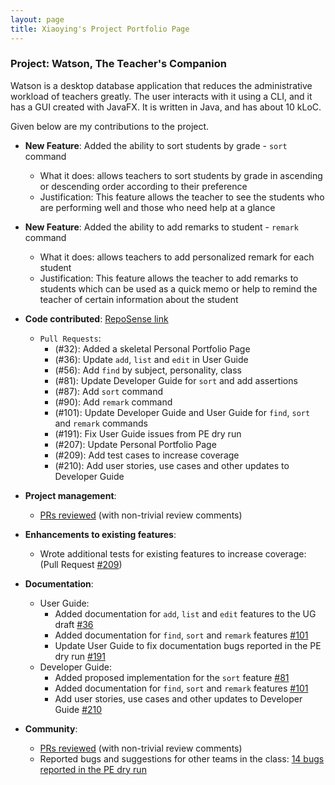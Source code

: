 ```yaml
---
layout: page
title: Xiaoying's Project Portfolio Page
---
```


### Project: Watson, The Teacher's Companion

Watson is a desktop database application that
reduces the administrative workload of teachers greatly.
The user interacts with it using a CLI, and it has a GUI created with JavaFX.
It is written in Java, and has about 10 kLoC.

Given below are my contributions to the project.

* **New Feature**: Added the ability to sort students by grade - `sort` command
    * What it does: allows teachers to sort students by grade in ascending or descending order according to their preference
    * Justification: This feature allows the teacher to see the students who are performing well and those who need help at a glance


* **New Feature**: Added the ability to add remarks to student - `remark` command
    * What it does: allows teachers to add personalized remark for each student
    * Justification: This feature allows the teacher to add remarks to students which can be used as a quick memo or help to remind the teacher of certain information about the student


* **Code contributed**: [RepoSense link](https://nus-cs2103-ay2223s1.github.io/tp-dashboard/?search=xiaoying1129&breakdown=true)

  * `Pull Requests`:
    * (#32): Added a skeletal Personal Portfolio Page 
    * (#36): Update `add`, `list` and `edit` in User Guide 
    * (#56): Add `find` by subject, personality, class
    * (#81): Update Developer Guide for `sort` and add assertions
    * (#87): Add `sort` command 
    * (#90): Add `remark` command 
    * (#101): Update Developer Guide and User Guide for `find`, `sort` and `remark` commands 
    * (#191): Fix User Guide issues from PE dry run 
    * (#207): Update Personal Portfolio Page
    * (#209): Add test cases to increase coverage 
    * (#210): Add user stories, use cases and other updates to Developer Guide 


* **Project management**:
    * [PRs reviewed](https://github.com/AY2223S1-CS2103T-T08-1/tp/pulls?q=is%3Apr+reviewed-by%3A%40me+is%3Aclosed) (with non-trivial review comments)


* **Enhancements to existing features**:
    * Wrote additional tests for existing features to increase coverage: (Pull Request [\#209](https://github.com/AY2223S1-CS2103T-T08-1/tp/pull/209))


* **Documentation**:
    * User Guide:
        * Added documentation for `add`, `list` and `edit` features to the UG draft [\#36]((https://github.com/AY2223S1-CS2103T-T08-1/tp/pull/36))
        * Added documentation for `find`, `sort` and `remark` features [\#101](https://github.com/AY2223S1-CS2103T-T08-1/tp/pull/101)
        * Update User Guide to fix documentation bugs reported in the PE dry run [\#191](https://github.com/AY2223S1-CS2103T-T08-1/tp/pull/191)
    * Developer Guide:
        * Added proposed implementation for the `sort` feature [\#81](https://github.com/AY2223S1-CS2103T-T08-1/tp/pull/81)
        * Added documentation for `find`, `sort` and `remark` features [\#101](https://github.com/AY2223S1-CS2103T-T08-1/tp/pull/101)
        * Add user stories, use cases and other updates to Developer Guide [\#210](https://github.com/AY2223S1-CS2103T-T08-1/tp/pull/210)


* **Community**:
    * [PRs reviewed](https://github.com/AY2223S1-CS2103T-T08-1/tp/pulls?q=is%3Apr+reviewed-by%3A%40me+is%3Aclosed) (with non-trivial review comments)
    * Reported bugs and suggestions for other teams in the class: [14 bugs reported in the PE dry run](https://github.com/xiaoying1129/ped/issues)
